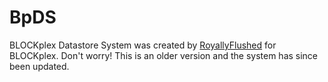 # BpDS
BLOCKplex Datastore System was created by [RoyallyFlushed](https://www.roblox.com/users/29942409/profile) for BLOCKplex. Don't worry! This is an older version and the system has since been updated.


